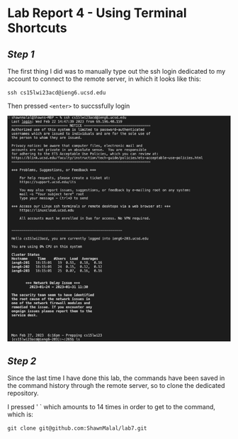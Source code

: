 # **Lab Report 4 - Using Terminal Shortcuts**

## *Step 1* 

The first thing I did was to manually type out the ssh login dedicated to my account to connect to the remote server, in which it looks like this: 

```
ssh cs15lwi23acd@ieng6.ucsd.edu
```
Then pressed `<enter>` to succssfully login 

![Image](https://raw.githubusercontent.com/ShawnMalal/cse15l-lab-reports/main/Screenshot%202023-02-27%20at%206.41.22%20PM.png)

## *Step 2*
Since the last time I have done this lab, the commands have been saved in the command history through the remote server, so to clone the dedicated repository. 

I pressed '<up> <up> <up> <up> <up> <up> <up> <up> <up> <up> <up> <up> <up> <up>` which amounts to 14 times in order to get to the command, which is: 

```
git clone git@github.com:ShawnMalal/lab7.git
```
